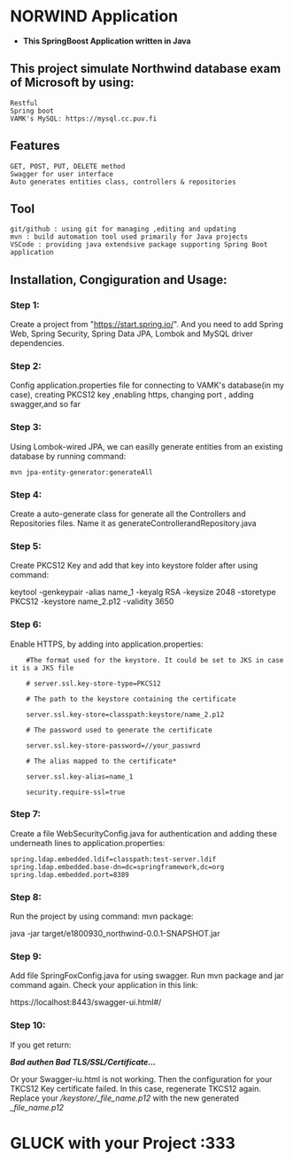 # NORWIND Application

* **This SpringBoost Application written in Java**

## This project simulate Northwind database exam of Microsoft by using:

    Restful
    Spring boot
    VAMK's MySQL: https://mysql.cc.puv.fi

## Features

    GET, POST, PUT, DELETE method
    Swagger for user interface
    Auto generates entities class, controllers & repositories

## Tool

    git/github : using git for managing ,editing and updating
    mvn : build automation tool used primarily for Java projects
    VSCode : providing java extendsive package supporting Spring Boot application

## Installation, Congiguration and Usage:
### Step 1: 
Create a project from "https://start.spring.io/". And you need to add Spring Web, Spring Security, Spring Data JPA, Lombok and MySQL driver dependencies.

### Step 2: 
Config application.properties file for connecting to VAMK's database(in my case), creating PKCS12 key ,enabling https, changing port , adding swagger,and so far

### Step 3: 
Using Lombok-wired JPA, we can easilly generate entities from an existing database by running command:

    mvn jpa-entity-generator:generateAll

### Step 4: 
Create a auto-generate class for generate all the Controllers and Repositories files. Name it as generateControllerandRepository.java

### Step 5: 
Create PKCS12 Key and add that key into keystore folder after using command:

keytool -genkeypair -alias name_1 -keyalg RSA -keysize 2048 -storetype PKCS12 -keystore name_2.p12 -validity 3650

### Step 6: 
Enable HTTPS, by adding into application.properties:


        #The format used for the keystore. It could be set to JKS in case it is a JKS file

        # server.ssl.key-store-type=PKCS12

        # The path to the keystore containing the certificate

        server.ssl.key-store=classpath:keystore/name_2.p12

        # The password used to generate the certificate

        server.ssl.key-store-password=//your_passwrd

        # The alias mapped to the certificate*

        server.ssl.key-alias=name_1

        security.require-ssl=true

### Step 7: 
Create a file WebSecurityConfig.java for authentication and adding these underneath lines to application.properties:


    spring.ldap.embedded.ldif=classpath:test-server.ldif
    spring.ldap.embedded.base-dn=dc=springframework,dc=org
    spring.ldap.embedded.port=8389


### Step 8: 
Run the project by using command: mvn package:


java -jar target/e1800930_northwind-0.0.1-SNAPSHOT.jar 

### Step 9: 
Add file SpringFoxConfig.java for using swagger. Run mvn package and jar command again. Check your application in this link:

https://localhost:8443/swagger-ui.html#/

### Step 10: 
If you get return:

**_Bad authen
Bad TLS/SSL/Certificate..._**

Or your Swagger-iu.html is not working.
Then the configuration for your TKCS12 Key certificate failed. In this case, regenerate TKCS12 again.
Replace your */keystore/_file_name.p12* with the new generated *_file_name.p12*

# GLUCK with your Project :333

